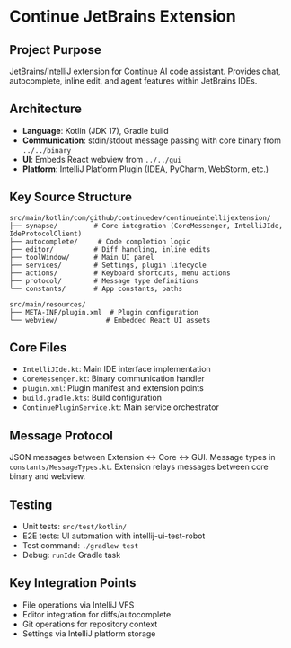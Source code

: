 # Continue JetBrains Extension

## Project Purpose

JetBrains/IntelliJ extension for Continue AI code assistant. Provides chat, autocomplete, inline edit, and agent features within JetBrains IDEs.

## Architecture

- **Language**: Kotlin (JDK 17), Gradle build
- **Communication**: stdin/stdout message passing with core binary from `../../binary`
- **UI**: Embeds React webview from `../../gui`
- **Platform**: IntelliJ Platform Plugin (IDEA, PyCharm, WebStorm, etc.)

## Key Source Structure

```
src/main/kotlin/com/github/continuedev/continueintellijextension/
├── synapse/         # Core integration (CoreMessenger, IntelliJIde, IdeProtocolClient)
├── autocomplete/     # Code completion logic
├── editor/          # Diff handling, inline edits
├── toolWindow/      # Main UI panel
├── services/        # Settings, plugin lifecycle
├── actions/         # Keyboard shortcuts, menu actions
├── protocol/        # Message type definitions
└── constants/       # App constants, paths

src/main/resources/
├── META-INF/plugin.xml  # Plugin configuration
└── webview/            # Embedded React UI assets
```

## Core Files

- `IntelliJIde.kt`: Main IDE interface implementation
- `CoreMessenger.kt`: Binary communication handler
- `plugin.xml`: Plugin manifest and extension points
- `build.gradle.kts`: Build configuration
- `ContinuePluginService.kt`: Main service orchestrator

## Message Protocol

JSON messages between Extension ↔ Core ↔ GUI. Message types in `constants/MessageTypes.kt`. Extension relays messages between core binary and webview.

## Testing

- Unit tests: `src/test/kotlin/`
- E2E tests: UI automation with intellij-ui-test-robot
- Test command: `./gradlew test`
- Debug: `runIde` Gradle task

## Key Integration Points

- File operations via IntelliJ VFS
- Editor integration for diffs/autocomplete
- Git operations for repository context
- Settings via IntelliJ platform storage
